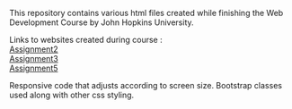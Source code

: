<html>
    <head>
    </head>
    <body>
    <p>This repository contains various html files created while finishing the Web Development Course by John Hopkins University.
       
    
  Links to websites created during course : <br>
    <a href = "https://njmit123.github.io/web_dev_test/assignment_week2/"> Assignment2 </a> <br>
    <a href ="https://njmit123.github.io/web_dev_test/assignment_week3/"> Assignment3 </a> <br>
    <a href ="https://njmit123.github.io/web_dev_test/assignment_week5/"> Assignment5 </a> <br>
 

    
 Responsive code that adjusts according to screen size. Bootstrap classes used along with other css styling.  </p>
    </body>
    </html>
    

